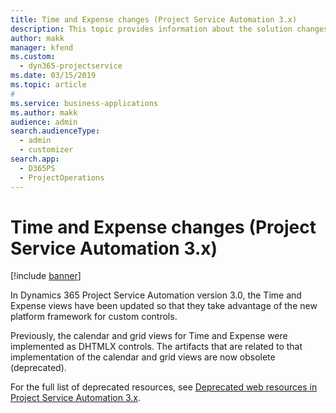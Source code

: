 ```yaml
---
title: Time and Expense changes (Project Service Automation 3.x)
description: This topic provides information about the solution changes for Time and Expense.
author: makk
manager: kfend
ms.custom: 
  - dyn365-projectservice
ms.date: 03/15/2019
ms.topic: article
#
ms.service: business-applications
ms.author: makk
audience: admin
search.audienceType: 
  - admin
  - customizer
search.app: 
  - D365PS
  - ProjectOperations
---
```


# Time and Expense changes (Project Service Automation 3.x)

[!include [banner](../../includes/psa-now-project-operations.md)]

In Dynamics 365 Project Service Automation version 3.0, the Time and Expense views have been updated so that they take advantage of the new platform framework for custom controls.

Previously, the calendar and grid views for Time and Expense were implemented as DHTMLX controls. The artifacts that are related to that implementation of the calendar and grid views are now obsolete (deprecated).

For the full list of deprecated resources, see [Deprecated web resources in Project Service Automation 3.x](web-resources-deprecated-v3.x.md).
